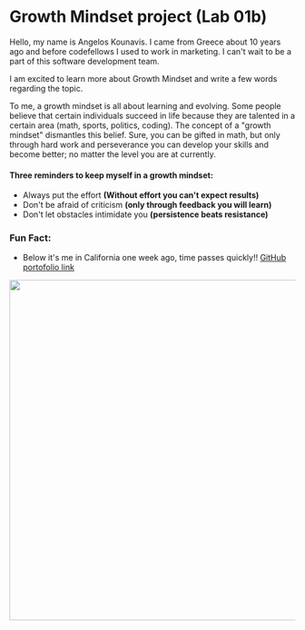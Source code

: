 # Growth Mindset project (Lab 01b)

Hello, my name is Angelos Kounavis. I came from Greece about 10 years ago and before codefellows I used to work in marketing. I can't wait to be a part of this software development team.


I am excited to learn more about Growth Mindset and write a few words regarding the topic.

To me, a growth mindset is all about learning and evolving. Some people believe that certain individuals succeed in life because they are talented in a certain area (math, sports, politics, coding). The concept of a "growth mindset" dismantles this belief. Sure, you can be gifted in math, but only through hard work and perseverance you can develop your skills and become better; no matter the level you are at currently.
 
#### Three reminders to keep myself in a growth mindset:

* Always put the effort **(Without effort you can't expect results)**
* Don't be afraid of criticism **(only through feedback you will learn)**
* Don't let obstacles intimidate you **(persistence beats resistance)**

### Fun Fact:
* Below it's me in California one week ago, time passes quickly!!
[GitHub portofolio link](https://angeloskounavis.github.io/reading-notes/)


<image src = "https://user-images.githubusercontent.com/113934137/191134763-36870847-f7c8-4cec-8c66-0d939f8ebc07.jpg" width = "600" height = "600">
 

